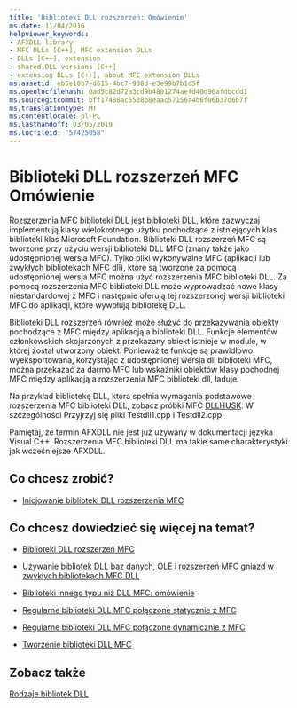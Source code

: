 ```yaml
---
title: 'Biblioteki DLL rozszerzeń: Omówienie'
ms.date: 11/04/2016
helpviewer_keywords:
- AFXDLL library
- MFC DLLs [C++], MFC extension DLLs
- DLLs [C++], extension
- shared DLL versions [C++]
- extension DLLs [C++], about MFC extension DLLs
ms.assetid: eb5e10b7-d615-4bc7-908d-e3e99b7b1d5f
ms.openlocfilehash: 0ad5c82d72a3cd9b4801274aefd40d96afdbcdd1
ms.sourcegitcommit: bff17488ac5538b8eaac57156a4d6f06b37d6b7f
ms.translationtype: MT
ms.contentlocale: pl-PL
ms.lasthandoff: 03/05/2019
ms.locfileid: "57425058"
---
```

# <a name="mfc-extension-dlls-overview"></a>Biblioteki DLL rozszerzeń MFC Omówienie

Rozszerzenia MFC biblioteki DLL jest biblioteki DLL, które zazwyczaj implementują klasy wielokrotnego użytku pochodzące z istniejących klas biblioteki klas Microsoft Foundation. Biblioteki DLL rozszerzeń MFC są tworzone przy użyciu wersji biblioteki DLL MFC (znany także jako udostępnionej wersja MFC). Tylko pliki wykonywalne MFC (aplikacji lub zwykłych bibliotekach MFC dll), które są tworzone za pomocą udostępnionej wersja MFC można użyć rozszerzenia MFC biblioteki DLL. Za pomocą rozszerzenia MFC biblioteki DLL może wyprowadzać nowe klasy niestandardowej z MFC i następnie oferują tej rozszerzonej wersji biblioteki MFC do aplikacji, które wywołują bibliotekę DLL.

Biblioteki DLL rozszerzeń również może służyć do przekazywania obiekty pochodzące z MFC między aplikacją a biblioteki DLL. Funkcje elementów członkowskich skojarzonych z przekazany obiekt istnieje w module, w której został utworzony obiekt. Ponieważ te funkcje są prawidłowo wyeksportowana, korzystając z udostępnionej wersja dll biblioteki MFC, można przekazać za darmo MFC lub wskaźniki obiektów klasy pochodnej MFC między aplikacją a rozszerzenia MFC biblioteki dll, ładuje.

Na przykład bibliotekę DLL, która spełnia wymagania podstawowe rozszerzenia MFC biblioteki DLL, zobacz próbki MFC [DLLHUSK](https://github.com/Microsoft/VCSamples/tree/master/VC2010Samples/MFC/advanced/dllhusk). W szczególności Przyjrzyj się pliki Testdll1.cpp i Testdll2.cpp.

Pamiętaj, że termin AFXDLL nie jest już używany w dokumentacji języka Visual C++. Rozszerzenia MFC biblioteki DLL ma takie same charakterystyki jak wcześniejsze AFXDLL.

## <a name="what-do-you-want-to-do"></a>Co chcesz zrobić?

- [Inicjowanie biblioteki DLL rozszerzenia MFC](../build/run-time-library-behavior.md#initializing-extension-dlls)

## <a name="what-do-you-want-to-know-more-about"></a>Co chcesz dowiedzieć się więcej na temat?

- [Biblioteki DLL rozszerzeń MFC](../build/extension-dlls.md)

- [Używanie bibliotek DLL baz danych, OLE i rozszerzeń MFC gniazd w zwykłych bibliotekach MFC DLL](../build/using-database-ole-and-sockets-extension-dlls-in-regular-dlls.md)

- [Biblioteki innego typu niż DLL MFC: omówienie](../build/non-mfc-dlls-overview.md)

- [Regularne biblioteki DLL MFC połączone statycznie z MFC](../build/regular-dlls-statically-linked-to-mfc.md)

- [Regularne biblioteki DLL MFC połączone dynamicznie z MFC](../build/regular-dlls-dynamically-linked-to-mfc.md)

- [Tworzenie biblioteki DLL MFC](../mfc/reference/mfc-dll-wizard.md)

## <a name="see-also"></a>Zobacz także

[Rodzaje bibliotek DLL](../build/kinds-of-dlls.md)

